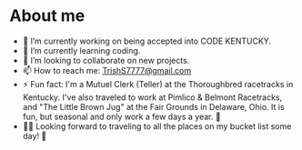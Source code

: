 # About me



- 🔭 I’m currently working on being accepted into CODE KENTUCKY. 
- 🌱 I’m currently learning coding. 
- 👯 I’m looking to collaborate on new projects. 
- 📫 How to reach me: TrishS7777@gmail.com 
- ⚡ Fun fact: I'm a Mutuel Clerk (Teller) at the Thoroughbred racetracks in Kentucky. I've also traveled to work at Pimlico & Belmont Racetracks, and "The Little Brown Jug" at 
     the Fair Grounds in Delaware, Ohio.  It is fun, but seasonal and only work a few days a year. 🐎
- 🦩🌴 Looking forward to traveling to all the places on my bucket list some day! 🦋

